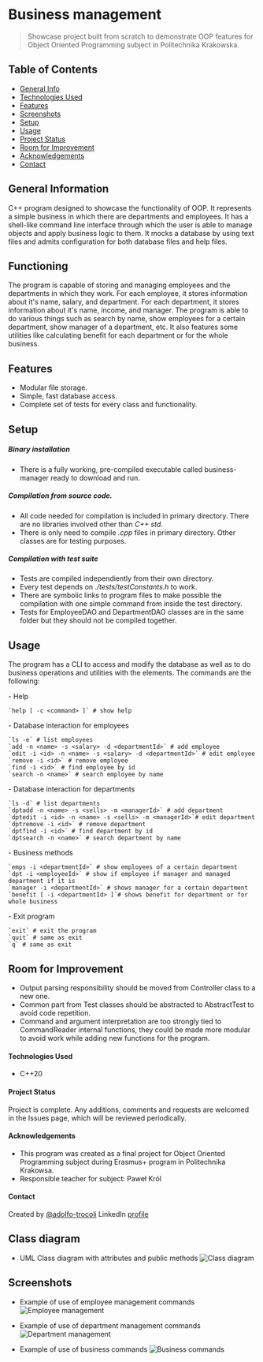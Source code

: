# Business management
> Showcase project built from scratch to demonstrate OOP features for Object Oriented Programming subject in Politechnika Krakowska.

## Table of Contents
* [General Info](#general-information)
* [Technologies Used](#technologies-used)
* [Features](#features)
* [Screenshots](#screenshots)
* [Setup](#setup)
* [Usage](#usage)
* [Project Status](#project-status)
* [Room for Improvement](#room-for-improvement)
* [Acknowledgements](#acknowledgements)
* [Contact](#contact)


## General Information
C++ program designed to showcase the functionality of OOP. It represents a simple business in which there are departments and employees. It has a shell-like command line interface through which the user is able to manage objects and apply business logic to them. It mocks a database by using text files and admits configuration for both database files and help files.

## Functioning
The program is capable of storing and managing employees and the departments in which they work. For each employee, it stores information about it's name, salary, and department. For each department, it stores information about it's name, income, and manager.
The program is able to do various things such as search by name, show employees for a certain department, show manager of a department, etc. It also features some utilities like calculating benefit for each department or for the whole business.

## Features
- Modular file storage.
- Simple, fast database access.
- Complete set of tests for every class and functionality.

## Setup
##### Binary installation
- There is a fully working, pre-compiled executable called business-manager ready to download and run.

##### Compilation from source code.
- All code needed for compilation is included in primary directory. There are no libraries involved other than *C++ std*.
- There is only need to compile *.cpp* files in primary directory. Other classes are for testing purposes.

##### Compilation with test suite
- Tests are compiled independiently from their own directory.
- Every test depends on *./tests/testConstants.h* to work.
- There are symbolic links to program files to make possible the compilation with one simple command from inside the test directory.
- Tests for EmployeeDAO and DepartmentDAO classes are in the same folder but they should not be compiled together.

## Usage
The program has a CLI to access and modify the database as well as to do business operations and utilities with the elements. The commands are the following:

\- Help

	`help [ -c <command> ]` # show help

\- Database interaction for employees

	`ls -e` # list employees
	`add -n <name> -s <salary> -d <departmentId>` # add employee
	`edit -i <id> -n <name> -s <salary> -d <departmentId>` # edit employee
	`remove -i <id>` # remove employee
	`find -i <id>` # find employee by id
	`search -n <name>` # search employee by name

\- Database interaction for departments

	`ls -d` # list departments
	`dptadd -n <name> -s <sells> -m <managerId>` # add department
	`dptedit -i <id> -n <name> -s <sells> -m <managerId>`# edit department
	`dptremove -i <id>` # remove department
	`dptfind -i <id>` # find department by id
	`dptsearch -n <name>` # search department by name

\- Business methods

	`emps -i <departmentId>` # show employees of a certain department
	`dpt -i <employeeId>` # show if employee if manager and managed department if it is
	`manager -i <departmentId>` # shows manager for a certain department
	`benefit [ -i <departmentId> ]`# shows benefit for department or for whole business 

\- Exit program

	`exit` # exit the program
	`quit` # same as exit
	`q` # same as exit


## Room for Improvement
- Output parsing responsibility should be moved from Controller class to a new one.
- Common part from Test classes should be abstracted to AbstractTest to avoid code repetition.
- Command and argument interpretation are too strongly tied to CommandReader internal functions, they could be made more modular to avoid work while adding new functions for the program.

#### Technologies Used
- C++20

#### Project Status
Project is complete. Any additions, comments and requests are welcomed in the Issues page, which will be reviewed periodically.

#### Acknowledgements
- This program was created as a final project for Object Oriented Programming subject during Erasmus+ program in Politechnika Krakowsa.
- Responsible teacher for subject: Paweł Król


#### Contact
Created by [@adolfo-trocoli](github.com/adolfo-trocoli)
LinkedIn [profile](https://www.linkedin.com/in/adolfo-trocol%C3%AD-naranjo-a07250224)

## Class diagram
- UML Class diagram with attributes and public methods
![Class diagram](./img/class_diagram.png)


## Screenshots
- Example of use of employee management commands
![Employee management](./img/employee_management.png )

- Example of use of department management commands
![Department management](./img/department_management.png)

- Example of use of business commands
![Business commands](./img/business_commands.png)

